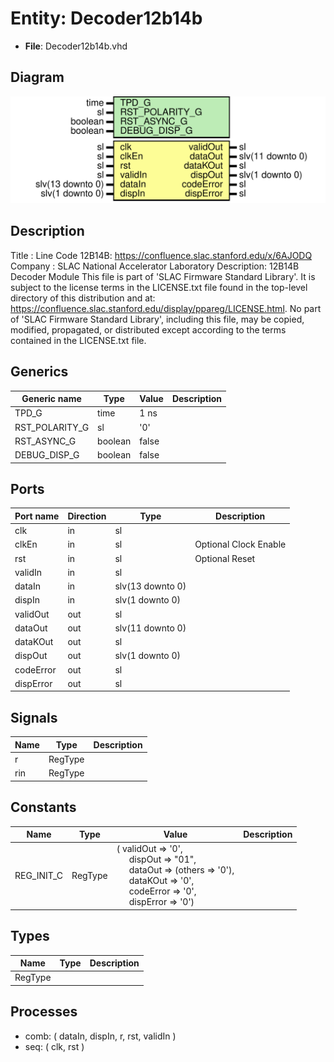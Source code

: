 # Entity: Decoder12b14b

- **File**: Decoder12b14b.vhd
## Diagram

![Diagram](Decoder12b14b.svg "Diagram")
## Description

Title      : Line Code 12B14B: https://confluence.slac.stanford.edu/x/6AJODQ
Company    : SLAC National Accelerator Laboratory
Description: 12B14B Decoder Module
This file is part of 'SLAC Firmware Standard Library'.
It is subject to the license terms in the LICENSE.txt file found in the
top-level directory of this distribution and at:
   https://confluence.slac.stanford.edu/display/ppareg/LICENSE.html.
No part of 'SLAC Firmware Standard Library', including this file,
may be copied, modified, propagated, or distributed except according to
the terms contained in the LICENSE.txt file.
## Generics

| Generic name   | Type    | Value | Description |
| -------------- | ------- | ----- | ----------- |
| TPD_G          | time    | 1 ns  |             |
| RST_POLARITY_G | sl      | '0'   |             |
| RST_ASYNC_G    | boolean | false |             |
| DEBUG_DISP_G   | boolean | false |             |
## Ports

| Port name | Direction | Type             | Description           |
| --------- | --------- | ---------------- | --------------------- |
| clk       | in        | sl               |                       |
| clkEn     | in        | sl               | Optional Clock Enable |
| rst       | in        | sl               | Optional Reset        |
| validIn   | in        | sl               |                       |
| dataIn    | in        | slv(13 downto 0) |                       |
| dispIn    | in        | slv(1 downto 0)  |                       |
| validOut  | out       | sl               |                       |
| dataOut   | out       | slv(11 downto 0) |                       |
| dataKOut  | out       | sl               |                       |
| dispOut   | out       | slv(1 downto 0)  |                       |
| codeError | out       | sl               |                       |
| dispError | out       | sl               |                       |
## Signals

| Name | Type    | Description |
| ---- | ------- | ----------- |
| r    | RegType |             |
| rin  | RegType |             |
## Constants

| Name       | Type    | Value                                                                                                                                                                                                                                                                                                                                               | Description |
| ---------- | ------- | --------------------------------------------------------------------------------------------------------------------------------------------------------------------------------------------------------------------------------------------------------------------------------------------------------------------------------------------------- | ----------- |
| REG_INIT_C | RegType |  (       validOut  => '0',<br><span style="padding-left:20px">       dispOut   => "01",<br><span style="padding-left:20px">       dataOut   => (others => '0'),<br><span style="padding-left:20px">       dataKOut  => '0',<br><span style="padding-left:20px">       codeError => '0',<br><span style="padding-left:20px">       dispError => '0') |             |
## Types

| Name    | Type | Description |
| ------- | ---- | ----------- |
| RegType |      |             |
## Processes
- comb: ( dataIn, dispIn, r, rst, validIn )
- seq: ( clk, rst )
